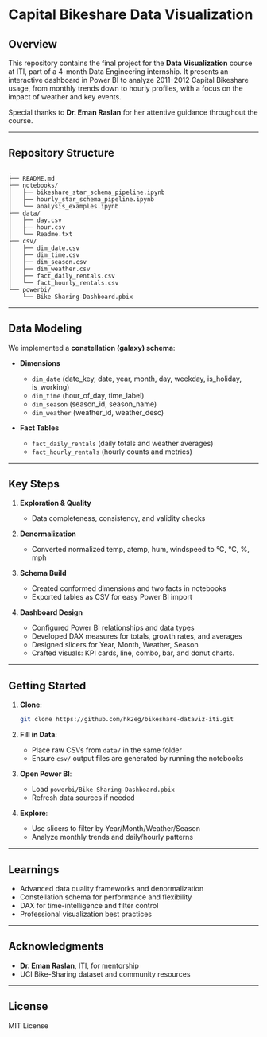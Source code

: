 # Capital Bikeshare Data Visualization

## Overview

This repository contains the final project for the **Data Visualization** course at ITI, part of a 4-month Data Engineering internship. It presents an interactive dashboard in Power BI to analyze 2011–2012 Capital Bikeshare usage, from monthly trends down to hourly profiles, with a focus on the impact of weather and key events.  

Special thanks to **Dr. Eman Raslan** for her attentive guidance throughout the course.

---

## Repository Structure

```
.
├── README.md
├── notebooks/
│   ├── bikeshare_star_schema_pipeline.ipynb
│   ├── hourly_star_schema_pipeline.ipynb
│   └── analysis_examples.ipynb
├── data/
│   ├── day.csv
│   ├── hour.csv
│   └── Readme.txt
├── csv/
│   ├── dim_date.csv
│   ├── dim_time.csv
│   ├── dim_season.csv
│   ├── dim_weather.csv
│   ├── fact_daily_rentals.csv
│   └── fact_hourly_rentals.csv
└── powerbi/
    └── Bike-Sharing-Dashboard.pbix
```

---

## Data Modeling

We implemented a **constellation (galaxy) schema**:

- **Dimensions**  
  - `dim_date` (date_key, date, year, month, day, weekday, is_holiday, is_working)  
  - `dim_time` (hour_of_day, time_label)  
  - `dim_season` (season_id, season_name)  
  - `dim_weather` (weather_id, weather_desc)

- **Fact Tables**  
  - `fact_daily_rentals` (daily totals and weather averages)  
  - `fact_hourly_rentals` (hourly counts and metrics)

---

## Key Steps

1. **Exploration & Quality**  
   - Data completeness, consistency, and validity checks  

2. **Denormalization**  
   - Converted normalized temp, atemp, hum, windspeed to °C, °C, %, mph

3. **Schema Build**  
   - Created conformed dimensions and two facts in notebooks  
   - Exported tables as CSV for easy Power BI import

4. **Dashboard Design**  
   - Configured Power BI relationships and data types  
   - Developed DAX measures for totals, growth rates, and averages  
   - Designed slicers for Year, Month, Weather, Season  
   - Crafted visuals: KPI cards, line, combo, bar, and donut charts.

---

## Getting Started

1. **Clone**:
   ```bash
   git clone https://github.com/hk2eg/bikeshare-dataviz-iti.git
   ```
2. **Fill in Data**:
   - Place raw CSVs from `data/` in the same folder  
   - Ensure `csv/` output files are generated by running the notebooks

3. **Open Power BI**:
   - Load `powerbi/Bike-Sharing-Dashboard.pbix`  
   - Refresh data sources if needed

4. **Explore**:
   - Use slicers to filter by Year/Month/Weather/Season  
   - Analyze monthly trends and daily/hourly patterns

---

## Learnings

- Advanced data quality frameworks and denormalization  
- Constellation schema for performance and flexibility  
- DAX for time-intelligence and filter control  
- Professional visualization best practices

---

## Acknowledgments

- **Dr. Eman Raslan**, ITI, for mentorship  
- UCI Bike-Sharing dataset and community resources

---

## License

MIT License
